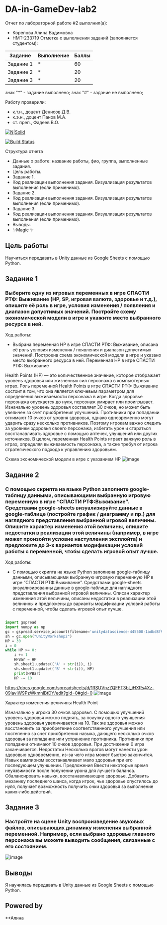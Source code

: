# DA-in-GameDev-lab2
Отчет по лабораторной работе #2 выполнил(а):
- Корепова Алина Вадимовна
- НМТ-233719
Отметка о выполнении заданий (заполняется студентом):

| Задание | Выполнение | Баллы |
| ------ | ------ | ------ |
| Задание 1 | * | 60 |
| Задание 2 | * | 20 |
| Задание 3 | * | 20 |

знак "*" - задание выполнено; знак "#" - задание не выполнено;

Работу проверили:
- к.т.н., доцент Денисов Д.В.
- к.э.н., доцент Панов М.А.
- ст. преп., Фадеев В.О.

[![N|Solid](https://cldup.com/dTxpPi9lDf.thumb.png)](https://nodesource.com/products/nsolid)

[![Build Status](https://travis-ci.org/joemccann/dillinger.svg?branch=master)](https://travis-ci.org/joemccann/dillinger)

Структура отчета

- Данные о работе: название работы, фио, группа, выполненные задания.
- Цель работы.
- Задание 1.
- Код реализации выполнения задания. Визуализация результатов выполнения (если применимо).
- Задание 2.
- Код реализации выполнения задания. Визуализация результатов выполнения (если применимо).
- Задание 3.
- Код реализации выполнения задания. Визуализация результатов выполнения (если применимо).
- Выводы.
- ✨Magic ✨

## Цель работы
Научиться передавать в Unity данные из Google Sheets с помощью Python.

## Задание 1
###  Выберите одну из игровых переменных в игре СПАСТИ РТФ: Выживание (HP, SP, игровая валюта, здоровье и т.д.), опишите её роль в игре, условия изменения / появления и диапазон допустимых значений. Постройте схему экономической модели в игре и укажите место выбранного ресурса в ней.
Ход работы:
- Выбрана переменная HP в игре СПАСТИ РТФ: Выживание, описана её роль условия изменения / появления и диапазон допустимых значений. Построена схема экономической модели в игре и указано место выбранного ресурса в ней.
Переменная HP в игре СПАСТИ РТФ: Выживание

Health Points (HP) — это количественное значение, которое отображает уровень здоровья или жизненных сил персонажа в компьютерных играх. 
Роль переменной Health Points в игре СПАСТИ РТФ: Выживание состоит в том, что она является ключевым параметром для определения выживаемости персонажа в игре. Когда здоровье персонажа опускается до нуля, персонаж умирает или проигрывает. Изначально уровень здоровья составляет 30 очков, но может быть увеличен за счет приобретения улучшений. Противники при попадании отнимают 10 очков от уровня здоровья, однако одновременно могут ударить сразу несколько противников. Поэтому игрокам важно следить за уровнем здоровья своего персонажа, избегать урон и стараться восстанавливать здоровье с помощью аптечек, улучшений или других источников. 
В целом, переменная Health Points играет важную роль в играх, определяя выживаемость персонажа, а также требуя от игрока стратегического подхода к управлению здоровьем.

Схема экономической модели в игре с указанием HP
![image](https://github.com/user-attachments/assets/6f04f048-bef7-4c7c-926b-2c7292d497b4)




## Задание 2
### С помощью скрипта на языке Python заполните google-таблицу данными, описывающими выбранную игровую переменную в игре “СПАСТИ РТФ:Выживание”. Средствами google-sheets визуализируйте данные в google-таблице (постройте график / диаграмму и пр.) для наглядного представления выбранной игровой величины. Опишите характер изменения этой величины, опишите недостатки в реализации этой величины (например, в игре может произойти условие наступления эксплойта) и предложите до 3-х вариантов модификации условий работы с переменной, чтобы сделать игровой опыт лучше.
Ход работы: 
- С помощью скрипта на языке Python заполнена google-таблицу данными, описывающими выбранную игровую переменную HP в игре “СПАСТИ РТФ:Выживание”. Средствами google-sheets визуализированны данные в google-таблице для наглядного представления выбранной игровой величины. Описан характер изменения этой величины, описаны недостатки в реализации этой величины и предложены до варианты модификации условий работы с переменной, чтобы сделать игровой опыт лучше.

```py

import gspread
import numpy as np
gc = gspread.service_account(filename='unitydatascience-445500-1adbd8f9b4f1.json')
sh = gc.open("UnityWorkshop2")
HP = 30
i = 0
while HP >= 0:
    i += 1
    HPBar = HP
    sh.sheet1.update(('A' + str(i)), i)
    sh.sheet1.update(('B' + str(i)), HP)
    print(HPBar)
    HP -= 10
```
https://docs.google.com/spreadsheets/d/1RSUVnzZQFFT3bl_iHXRs4Xz-09lavIW9PzWkmnlBtDY/edit?gid=0#gid=0
![image](https://github.com/user-attachments/assets/c4c055a8-f8dd-48ae-b124-d4c042b7bf85)

Характер изменения величины Health Point

Изначально у игрока 30 очков здоровья. С помощью улучшений уровень здоровья можно поднять, за покупку одного улучшения уровень здоровья увеличивается на 10. Так же здоровья можно восстановить за приобретение соответственного улучшения или постепенно за счет приобретения навыка, дающего несколько очков здоровья за попадание или устранение противника. Противники при попадании отнимают 10 очков здоровья. При достижении 0 игра заканчивается.
Недостатки
Несколько врагов могут нанести урон здоровью одновременно, из-за чего игра может быстро закончится. Навык вампиризм восстанавливает мало здоровья при его последующем улучшении.
Предложения
Ввести некоторые время неуязвимости после получении урона для лучшего баланса.
Сбалансировать навыки, восстанавливающие здоровье.
Добавить механику последнего шанса, когда игрок, чье здоровье опустилось до нуля, получает возможность получить очки здоровья за выполнение каких-либо действий.

## Задание 3
### Настройте на сцене Unity воспроизведение звуковых файлов, описывающих динамику изменения выбранной переменной. Например, если выбрано здоровье главного персонажа вы можете выводить сообщения, связанные с его состоянием.
![image](https://github.com/user-attachments/assets/1100165d-29f5-4201-94c2-dd9dbe900644)



## Выводы
Я научилась передавать в Unity данные из Google Sheets с помощью Python.
## Powered by

**Алина
